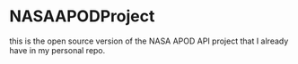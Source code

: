 # NASAAPODProject
this is the open source version of the NASA APOD API project that I already have in my personal repo.
